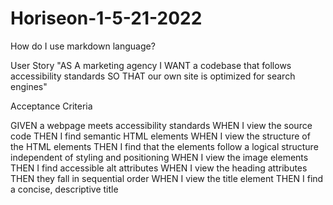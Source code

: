 # Horiseon-1-5-21-2022

How do I use markdown language?

User Story "AS A marketing agency
I WANT a codebase that follows accessibility standards
SO THAT our own site is optimized for search engines"


Acceptance Criteria

GIVEN a webpage meets accessibility standards
WHEN I view the source code
THEN I find semantic HTML elements
WHEN I view the structure of the HTML elements
THEN I find that the elements follow a logical structure independent of styling and positioning
WHEN I view the image elements
THEN I find accessible alt attributes
WHEN I view the heading attributes
THEN they fall in sequential order
WHEN I view the title element
THEN I find a concise, descriptive title
